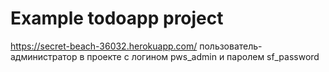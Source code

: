 # Example todoapp project
https://secret-beach-36032.herokuapp.com/
пользователь-администратор в проекте с логином pws_admin и паролем sf_password
